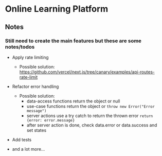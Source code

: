 # Online Learning Platform

## Notes

### Still need to create the main features but these are some notes/todos

- Apply rate limiting

  - Possible solution: <https://github.com/vercel/next.js/tree/canary/examples/api-routes-rate-limit>

- Refactor error handling

  - Possible solution:
    - data-access functions return the object or null
    - use-case functions return the object or `throw new Error("Error message")`
    - server actions use a try catch to return the thrown error `return {error: error.message}`
    - after server action is done, check data.error or data.success and set states

- Add tests

- and a lot more...
